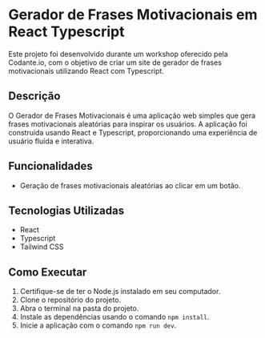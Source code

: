 # Gerador de Frases Motivacionais em React Typescript

Este projeto foi desenvolvido durante um workshop oferecido pela Codante.io, com o objetivo de criar um site de gerador de frases motivacionais utilizando React com Typescript.

## Descrição

O Gerador de Frases Motivacionais é uma aplicação web simples que gera frases motivacionais aleatórias para inspirar os usuários. A aplicação foi construída usando React e Typescript, proporcionando uma experiência de usuário fluída e interativa.

## Funcionalidades

- Geração de frases motivacionais aleatórias ao clicar em um botão.

## Tecnologias Utilizadas

- React
- Typescript
- Tailwind CSS

## Como Executar

1. Certifique-se de ter o Node.js instalado em seu computador.
2. Clone o repositório do projeto.
3. Abra o terminal na pasta do projeto.
4. Instale as dependências usando o comando `npm install`.
5. Inicie a aplicação com o comando `npm run dev`.


